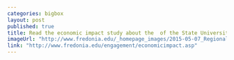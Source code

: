 ```yaml
---
categories: bigbox
layout: post
published: true
title: Read the economic impact study about the  of the State University of New York at Fredonia
imageUrl: "http://www.fredonia.edu/_homepage_images/2015-05-07_Regional-Impact-chart-summary.jpg"
link: "http://www.fredonia.edu/engagement/economicimpact.asp"
---
```




